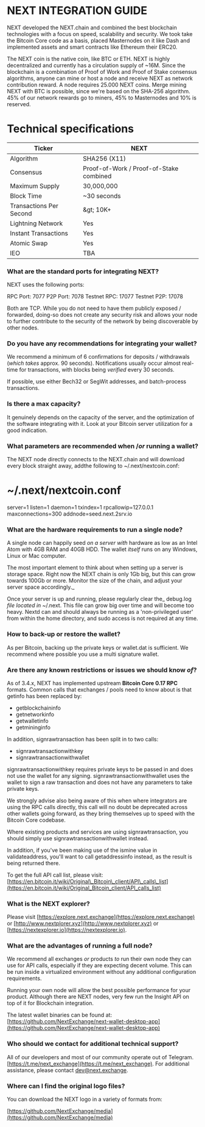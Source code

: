 ##
# NEXT INTEGRATION GUIDE

NEXT developed the NEXT.chain and combined the best blockchain technologies with a focus on speed, scalability and security. We took take the Bitcoin Core code as a basis, placed Masternodes on it like Dash and implemented assets and smart contracts like Ethereum their ERC20.

The NEXT coin is the native coin, like BTC or ETH. NEXT is highly decentralized and currently has a circulation supply of ~16M. Since the blockchain is a combination of Proof of Work and Proof of Stake consensus algorithms, anyone can mine or host a node and receive NEXT as network contribution reward. A node requires 25.000 NEXT coins. Merge mining NEXT with BTC is possible, since we&#39;re based on the SHA-256 algorithm. 45% of our network rewards go to miners, 45% to Masternodes and 10% is reserved.

# Technical specifications

| Ticker | NEXT |
| --- | --- |
| Algorithm | SHA256 (X11) |
| Consensus | Proof-of-Work / Proof-of-Stake combined |
| Maximum Supply | 30,000,000 |
| Block Time | ~30 seconds |
| Transactions Per Second | \&gt; 10K+ |
| Lightning Network | Yes |
| Instant Transactions | Yes |
| Atomic Swap | Yes |
| IEO | TBA |



### What are the standard ports for integrating NEXT?

NEXT uses the following ports:

RPC Port:             7077
P2P Port:             7078
Testnet RPC:         17077
Testnet P2P:         17078

Both are TCP. While you do not need to have them publicly exposed / forwarded, doing-so does not create any security risk and allows your node to further contribute to the security of the network by being discoverable by other nodes.

### Do you have any recommendations for integrating your wallet?

We recommend a minimum of 6 confirmations for deposits / withdrawals (_which takes_ approx. 90 seconds). Notifications usually occur almost real-time for transactions, with blocks being _verified_ every 30 seconds.

If possible, use either Bech32 or SegWit addresses, and batch-process transactions.

### Is there a max capacity?

It genuinely depends on the capacity of the server, and the optimization of the software integrating with it. Look at your Bitcoin server utilization for a good indication.


### What parameters are recommended when /_or_ running a wallet?

The NEXT node directly connects to the NEXT.chain and will download every block straight away, addthe following to ~/.next/nextcoin.conf:

# ~/.next/nextcoin.conf
server=1
listen=1
daemon=1
txindex=1
rpcallowip=127.0.0.1
maxconnections=300
addnode=seed.next.2srv.io

### What are the hardware requirements to run a single node?

A single node can happily seed _on a server with_ hardware as low as an Intel Atom with 4GB RAM and 40GB HDD. The wallet _itself_ runs on any Windows, Linux or Mac computer.

The most important element to think about when setting up a server is storage space. Right now the NEXT chain is only 1Gb big, but this can grow towards 100Gb or more. Monitor the size of the chain, and adjust your server space accordingly._

Once your server is up and running, please regularly clear the_ debug.log _file located in_ ~/.next. This file can grow big over time and will become too heavy. Nextd can and should always be running as a &#39;non-privileged user&#39; from within the home directory, and sudo access is not required at any time.

### How to back-up or restore the wallet?

As per Bitcoin, backing up the private keys or wallet.dat is sufficient. We recommend where possible you use a multi signature wallet.

### Are there any known restrictions or issues we should know _of_?

As of 3.4.x, NEXT has implemented upstream **Bitcoin Core 0.17 RPC** formats. Common calls that exchanges / pools need to know about is that getinfo has been replaced by:

- getblockchaininfo
- getnetworkinfo
- getwalletinfo
- getmininginfo

In addition, signrawtransaction has been split in to two calls:

- signrawtransactionwithkey
- signrawtransactionwithwallet

signrawtransactionwithkey requires private keys to be passed in and does not use the wallet for any signing. signrawtransactionwithwallet uses the wallet to sign a raw transaction and does not have any parameters to take private keys.

We strongly advise also being aware of this when where integrators are using the RPC calls directly, this call will no doubt be deprecated across other wallets going forward, as they bring themselves up to speed with the Bitcoin Core codebase.

Where existing products and services are using signrawtransaction, you should simply use signrawtransactionwithwallet instead.

In addition, if you&#39;ve been making use of the ismine value in validateaddress, you&#39;ll want to call getaddressinfo instead, as the result is being returned there.

To get the full API call list, please visit:
[https://en.bitcoin.it/wiki/Original\_Bitcoin\_client/API\_calls\_list](https://en.bitcoin.it/wiki/Original_Bitcoin_client/API_calls_list)

### What is the NEXT explorer?

Please visit [https://explore.next.exchange](https://explore.next.exchange) or [http://www.nextplorer.xyz](http://www.nextplorer.xyz) or [https://nextexplorer.io](https://nextexplorer.io).

### What are the advantages of running a full node?

We recommend all exchanges _or_ products _to_ run their own node they can use for API calls, especially if they are expecting decent volume. This can be run inside a virtualized environment without any additional configuration requirements.

Running your own node will allow the best possible performance for your product. Although there are NEXT nodes, very few run the Insight API on top of it for Blockchain integration.

The latest wallet binaries can be found at: [https://github.com/NextExchange/next-wallet-desktop-app](https://github.com/NextExchange/next-wallet-desktop-app)

### Who should we contact for additional technical support?

All of our developers and most of our community operate out of Telegram. [https://t.me/next_exchange](https://t.me/next_exchange). For additional assistance, please contact [dev@next.exchange](mailto:dev@next.exchange).

### Where can I find the original logo files?

You can download the NEXT logo in a variety of formats from:

[https://github.com/NextExchange/media](https://github.com/NextExchange/media)
